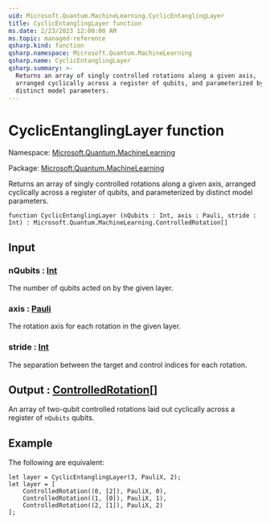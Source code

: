 ```yaml
---
uid: Microsoft.Quantum.MachineLearning.CyclicEntanglingLayer
title: CyclicEntanglingLayer function
ms.date: 2/23/2023 12:00:00 AM
ms.topic: managed-reference
qsharp.kind: function
qsharp.namespace: Microsoft.Quantum.MachineLearning
qsharp.name: CyclicEntanglingLayer
qsharp.summary: >-
  Returns an array of singly controlled rotations along a given axis,
  arranged cyclically across a register of qubits, and parameterized by
  distinct model parameters.
---
```


# CyclicEntanglingLayer function

Namespace: [Microsoft.Quantum.MachineLearning](xref:Microsoft.Quantum.MachineLearning)

Package: [Microsoft.Quantum.MachineLearning](https://nuget.org/packages/Microsoft.Quantum.MachineLearning)


Returns an array of singly controlled rotations along a given axis,arranged cyclically across a register of qubits, and parameterized bydistinct model parameters.

```qsharp
function CyclicEntanglingLayer (nQubits : Int, axis : Pauli, stride : Int) : Microsoft.Quantum.MachineLearning.ControlledRotation[]
```


## Input

### nQubits : [Int](xref:microsoft.quantum.qsharp.valueliterals#int-literals)

The number of qubits acted on by the given layer.


### axis : [Pauli](xref:microsoft.quantum.qsharp.valueliterals#pauli-literals)

The rotation axis for each rotation in the given layer.


### stride : [Int](xref:microsoft.quantum.qsharp.valueliterals#int-literals)

The separation between the target and control indices for each rotation.



## Output : [ControlledRotation](xref:Microsoft.Quantum.MachineLearning.ControlledRotation)[]

An array of two-qubit controlled rotations laid out cyclically acrossa register of `nQubits` qubits.

## Example

The following are equivalent:```qsharplet layer = CyclicEntanglingLayer(3, PauliX, 2);let layer = [    ControlledRotation((0, [2]), PauliX, 0),    ControlledRotation((1, [0]), PauliX, 1),    ControlledRotation((2, [1]), PauliX, 2)];```